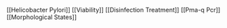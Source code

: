 [[Helicobacter Pylori]]
[[Viability]]
[[Disinfection Treatment]]
[[Pma-q Pcr]]
[[Morphological States]]
